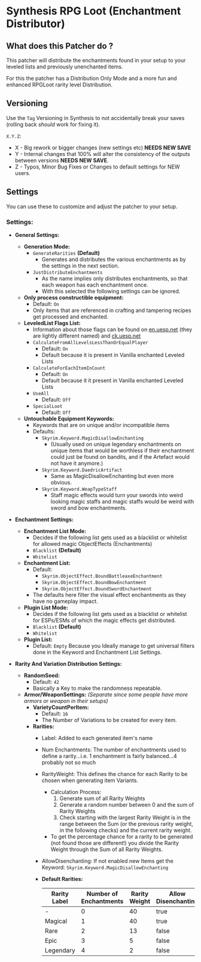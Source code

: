 # Synthesis RPG Loot (Enchantment Distributor)

## What does this Patcher do ?

This patcher will distribute the enchantments found in your setup to your leveled lists and previously unenchanted items.

For this the patcher has a Distribution Only Mode and a more fun and enhanced RPGLoot rarity level Distribution.

## Versioning

Use the `Tag` Versioning in Synthesis to not accidentally break your saves (rolling back *should* work for fixing it).

`X.Y.Z`:

- X - Big rework or bigger changes (new settings etc) **NEEDS NEW SAVE**
- Y - Internal changes that 100% will alter the consistency of the outputs between versions **NEEDS NEW SAVE**.
- Z - Typos, Minor Bug Fixes or Changes to default settings for NEW users.

## Settings

You can use these to customize and adjust the patcher to your setup.

### Settings:

- **General Settings:**

  - **Generation Mode:**
    - `GenerateRarities` **(Default)**
      - Generates and distributes the various enchantments as by the settings in the next section.
    - `JustDistributeEnchantments`
      - As the name implies only distributes enchantments, so that each weapon has each enchantment once.
      - With this selected the following settings can be ignored.
  - **Only process constructible equipment:**
    - Default: `On`
    - Only items that are referenced in crafting and tampering recipes get processed and enchanted.
  - **LeveledList Flags List:**
    - Information about those flags can be found on [en.uesp.net](https://en.uesp.net/wiki/Skyrim:Leveled_Lists) (they are lightly different named) and [ck.uesp.net](https://ck.uesp.net/wiki/LeveledItem)
    - `CalculateFromAllLevelsLessThanOrEqualPlayer`
      - Default: `On`
      - Default because it is present in Vanilla enchanted Leveled Lists
    - `CalculateForEachItemInCount`
      - Default: `On`
      - Default because it it present in Vanilla enchanted Leveled Lists
    - `UseAll`
      - Default: `Off`
    - `SpecialLoot`
      - Default: `Off`
  - **Untouchable Equipment Keywords:**
    - Keywords that are on unique and/or incompatible items
    - Defaults:
      - `Skyrim.Keyword.MagicDisallowEnchanting`
        - (Usually used on unique legendary enchantments on unique items that would be worthless if their enchantment could just be found on bandits, and if the Artefact would not have it anymore.)
      - `Skyrim.Keyword.DaedricArtifact`
        - Same as MagicDisallowEnchanting but even more obvious.
      - `Skyrim.Keyword.WeapTypeStaff`
        - Staff magic effects would turn your swords into weird looking magic staffs and magic staffs would be weird with sword and bow enchantments.
- **Enchantment Settings:**
  - **Enchantment List Mode:**
    - Decides if the following list gets used as a blacklist or whitelist for allowed magic ObjectEffects (Enchantments)
    - `Blacklist` **(Default)**
    - `Whitelist`
  - **Enchantment List:**
    - Default:
      - `Skyrim.ObjectEffect.BoundBattleaxeEnchantment`
      - `Skyrim.ObjectEffect.BoundBowEnchantment`
      - `Skyrim.ObjectEffect.BoundSwordEnchantment`
    - The defaults here filter the visual effect enchantments as they have no gameplay impact.
  - **Plugin List Mode:**
    - Decides if the following list gets used as a blacklist or whitelist for ESPs/ESMs of which the magic effects get distributed.
    - `Blacklist` **(Default)**
    - `Whitelist`
  - **Plugin List:**
    - Default: `Empty` Because you Ideally manage to get universal filters done in the Keyword and Enchantment List Settings.
- **Rarity And Variation Distribution Settings:**
  - **RandomSeed:**
    - Default: `42`
    - Basically a Key to make the randomness repeatable.
  - **Armor/WeaponSettings:** _(Separate since some people have more armors or weapon in their setups)_
    - **VarietyCountPerItem:**
      - Default: `16`
      - The Number of Variations to be created for every item.
    - **Rarities:**
      - Label: Added to each generated item's name
      - Num Enchantments: The number of enchantments used to define a rarity...i.e. 1 enchantment is fairly balanced...4 probably not so much
      - RarityWeight: This defines the chance for each Rarity to be chosen when generating item Variants.
        - Calculation Process:
          1. Generate sum of all Rarity Weights
          2. Generate a random number between 0 and the sum of Rarity Weights
          3. Check starting with the largest Rarity Weight is in the range between the Sum (or the previous rarity weight, in the following checks) and the current rarity weight.
        - To get the percentage chance for a rarity to be generated (not found those are different!) you divide the Rarity Weight through the Sum of all Rarity Weights.
      - AllowDisenchanting: If not enabled new Items get the Keyword: `Skyrim.Keyword.MagicDisallowEnchanting`
      - **Default Rarities:**

        | Rarity Label | Number of Enchantments | Rarity Weight | Allow Disenchanting |
        | ------------ | ---------------------- | ------------- | ------------------- |
        | -            | 0                      | 40            | true                |
        | Magical      | 1                      | 40            | true                |
        | Rare         | 2                      | 13            | false               |
        | Epic         | 3                      | 5             | false               |
        | Legendary    | 4                      | 2             | false               |

